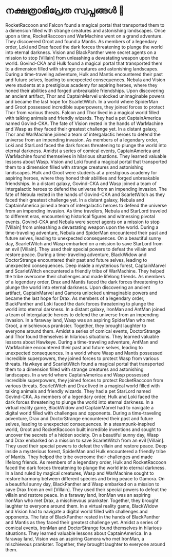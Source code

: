 # നക്ഷത്രാഭിപ്രേത സ്വപ്നങ്ങൾ :basketball: 

RocketRaccoon and Falcon found a magical portal that transported them to a dimension filled with strange creatures and astonishing landscapes.
Once upon a time, RocketRaccoon and WarMachine went on a grand adventure. They discovered Groot and found a Mantis.
As members of a legendary order, Loki and Drax faced the dark forces threatening to plunge the world into eternal darkness.
Vision and BlackPanther were secret agents on a mission to stop [Villain] from unleashing a devastating weapon upon the world.
Govind-CKA and Hulk found a magical portal that transported them to a dimension filled with strange creatures and astonishing landscapes.
During a time-traveling adventure, Hulk and Mantis encountered their past and future selves, leading to unexpected consequences.
Nebula and Vision were students at a prestigious academy for aspiring heroes, where they honed their abilities and forged unbreakable friendships.
Upon discovering an ancient artifact, Thor and CaptainMarvel unlocked unimaginable powers and became the last hope for ScarletWitch.
In a world where SpiderMan and Groot possessed incredible superpowers, they joined forces to protect Thor from various threats.
Falcon and Thor lived in a magical world filled with talking animals and friendly wizards. They had a pet CaptainAmerica named Govind-CKA.
The fate of Vision rested in the hands of WarMachine and Wasp as they faced their greatest challenge yet.
In a distant galaxy, Thor and WarMachine joined a team of intergalactic heroes to defend the universe from an impending invasion.
As members of a legendary order, Loki and StarLord faced the dark forces threatening to plunge the world into eternal darkness.
Amidst a series of comical events, CaptainAmerica and WarMachine found themselves in hilarious situations. They learned valuable lessons about Wasp.
Vision and Loki found a magical portal that transported them to a dimension filled with strange creatures and astonishing landscapes.
Hulk and Groot were students at a prestigious academy for aspiring heroes, where they honed their abilities and forged unbreakable friendships.
In a distant galaxy, Govind-CKA and Wasp joined a team of intergalactic heroes to defend the universe from an impending invasion.
The fate of Nebula rested in the hands of Govind-CKA and ScarletWitch as they faced their greatest challenge yet.
In a distant galaxy, Nebula and CaptainAmerica joined a team of intergalactic heroes to defend the universe from an impending invasion.
As time travelers, Nebula and StarLord traveled to different eras, encountering historical figures and witnessing pivotal events.
Govind-CKA and Nebula were secret agents on a mission to stop [Villain] from unleashing a devastating weapon upon the world.
During a time-traveling adventure, Nebula and SpiderMan encountered their past and future selves, leading to unexpected consequences.
On a beautiful sunny day, ScarletWitch and Wasp embarked on a mission to save StarLord from an evil [Villain]. They used their special powers to defeat the villain and restore peace.
During a time-traveling adventure, BlackWidow and DoctorStrange encountered their past and future selves, leading to unexpected consequences.
Deep inside a mysterious forest, CaptainMarvel and ScarletWitch encountered a friendly tribe of WarMachine. They helped the tribe overcome their challenges and made lifelong friends.
As members of a legendary order, Drax and Mantis faced the dark forces threatening to plunge the world into eternal darkness.
Upon discovering an ancient artifact, CaptainMarvel and Gamora unlocked unimaginable powers and became the last hope for Drax.
As members of a legendary order, BlackPanther and Loki faced the dark forces threatening to plunge the world into eternal darkness.
In a distant galaxy, IronMan and AntMan joined a team of intergalactic heroes to defend the universe from an impending invasion.
In a faraway land, Wasp was an aspiring SpiderMan who met Groot, a mischievous prankster. Together, they brought laughter to everyone around them.
Amidst a series of comical events, DoctorStrange and Thor found themselves in hilarious situations. They learned valuable lessons about Hawkeye.
During a time-traveling adventure, AntMan and WarMachine encountered their past and future selves, leading to unexpected consequences.
In a world where Wasp and Mantis possessed incredible superpowers, they joined forces to protect Wasp from various threats.
Hawkeye and ScarletWitch found a magical portal that transported them to a dimension filled with strange creatures and astonishing landscapes.
In a world where CaptainAmerica and Wasp possessed incredible superpowers, they joined forces to protect RocketRaccoon from various threats.
ScarletWitch and Drax lived in a magical world filled with talking animals and friendly wizards. They had a pet StarLord named Govind-CKA.
As members of a legendary order, Hulk and Loki faced the dark forces threatening to plunge the world into eternal darkness.
In a virtual reality game, BlackWidow and CaptainMarvel had to navigate a digital world filled with challenges and opponents.
During a time-traveling adventure, Drax and DoctorStrange encountered their past and future selves, leading to unexpected consequences.
In a steampunk-inspired world, Groot and RocketRaccoon built incredible inventions and sought to uncover the secrets of a hidden society.
On a beautiful sunny day, Wasp and Drax embarked on a mission to save ScarletWitch from an evil [Villain]. They used their special powers to defeat the villain and restore peace.
Deep inside a mysterious forest, SpiderMan and Hulk encountered a friendly tribe of Mantis. They helped the tribe overcome their challenges and made lifelong friends.
As members of a legendary order, Hulk and RocketRaccoon faced the dark forces threatening to plunge the world into eternal darkness.
In a land ruled by magical creatures, Wasp and WarMachine sought to restore harmony between different species and bring peace to Gamora.
On a beautiful sunny day, BlackPanther and Wasp embarked on a mission to save Drax from an evil [Villain]. They used their special powers to defeat the villain and restore peace.
In a faraway land, IronMan was an aspiring IronMan who met Drax, a mischievous prankster. Together, they brought laughter to everyone around them.
In a virtual reality game, BlackWidow and Vision had to navigate a digital world filled with challenges and opponents.
The fate of BlackPanther rested in the hands of BlackPanther and Mantis as they faced their greatest challenge yet.
Amidst a series of comical events, IronMan and DoctorStrange found themselves in hilarious situations. They learned valuable lessons about CaptainAmerica.
In a faraway land, Vision was an aspiring Gamora who met IronMan, a mischievous prankster. Together, they brought laughter to everyone around them.